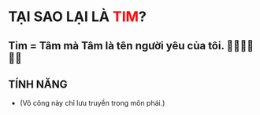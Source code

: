 <h1>TẠI SAO LẠI LÀ <span style='color:red'>TIM</span>?</h1>

<h2>Tim = Tâm mà Tâm là tên người yêu của tôi. 🤣🤣🤣🤣🤣🤣</h2>

<h2>TÍNH NĂNG</h2>

- (Võ công này chỉ lưu truyền trong môn phái.)
